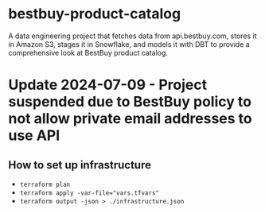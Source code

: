 # bestbuy-product-catalog
A data engineering project that fetches data from api.bestbuy.com, stores it in Amazon S3, stages it in Snowflake, and models it with DBT to provide a comprehensive look at BestBuy product catalog.

# Update 2024-07-09 - Project suspended due to BestBuy policy to not allow private email addresses to use API

## How to set up infrastructure
- `terraform plan`
- `terraform apply -var-file="vars.tfvars"`
- `terraform output -json > ./infrastructure.json`
